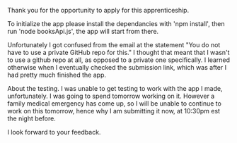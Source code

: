 Thank you for the opportunity to apply for this apprenticeship.

To initialize the app please install the dependancies with 'npm install', then run 'node booksApi.js', the app will start from there.

Unfortunately I got confused from the email at the statement "You do not have to use a private GitHub repo for this."
I thought that meant that I wasn't to use a github repo at all, as opposed to a private one specifically.
I learned otherwise when I eventually checked the submission link, which was after I had pretty much finished the app.

About the testing. I was unable to get testing to work with the app I made, unfortunately. I was going to spend tomorrow working on it. However a family medical emergency has come up, so I will be unable to continue to work on this tomorrow, hence why I am submitting it now, at 10:30pm est the night before.

I look forward to your feedback.
